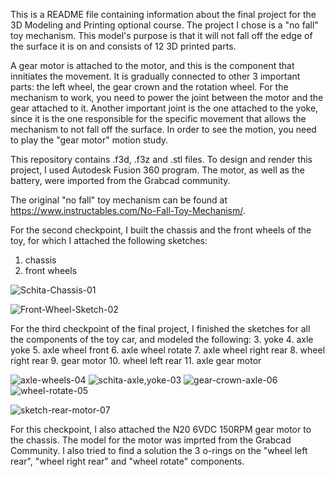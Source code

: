 This is a README file containing information about the final project for the 3D Modeling and Printing optional course. 
The project I chose is a "no fall" toy mechanism. This model's purpose is that it will not fall off the edge of the surface it is on and consists of 12 3D printed parts.


A gear motor is attached to the motor, and this is the component that innitiates the movement. It is gradually connected to other 3 important parts: the left wheel, the gear crown and the rotation wheel. For the mechanism to work, you need to power the joint between the motor and the gear attached to it. Another important joint is the one attached to the yoke, since it is the one responsible for the specific movement that allows the mechanism to not fall off the surface. In order to see the motion, you need to play the "gear motor" motion study.

This repository contains .f3d, .f3z and .stl files. To design and render this project, I used Autodesk Fusion 360 program. The motor, as well as the battery, were imported from the Grabcad community.

The original "no fall" toy mechanism can be found at  https://www.instructables.com/No-Fall-Toy-Mechanism/.

For the second checkpoint, I built the chassis and the front wheels of the toy, for which I attached the following sketches:
1. chassis
2. front wheels

![Schita-Chassis-01](https://user-images.githubusercontent.com/79990099/117474128-4fc70c00-af63-11eb-8ed0-6fe7956af72f.png)

![Front-Wheel-Sketch-02](https://user-images.githubusercontent.com/79990099/117698382-5b693b80-b1cc-11eb-9f28-2c24a6f6d704.png)

For the third checkpoint of the final project, I finished the sketches for all the components of the toy car, and modeled the following: 
  3. yoke
  4. axle yoke
  5. axle wheel front
  6. axle wheel rotate
  7. axle wheel right rear
  8. wheel right rear
  9. gear motor
  10. wheel left rear
  11. axle gear motor

![axle-wheels-04](https://user-images.githubusercontent.com/79990099/118357734-3dad2500-b584-11eb-96d3-8dc81cda8c69.png)
![schita-axle,yoke-03](https://user-images.githubusercontent.com/79990099/118053246-d7aa7d00-b38c-11eb-8593-0c5395ea2b78.png)
![gear-crown-axle-06](https://user-images.githubusercontent.com/79990099/118357714-2cfcaf00-b584-11eb-98cd-2f98dbc8892c.png)
![wheel-rotate-05](https://user-images.githubusercontent.com/79990099/118357716-2d954580-b584-11eb-8630-acbb6b4cac80.png)

![sketch-rear-motor-07](https://user-images.githubusercontent.com/79990099/118357696-1e15fc80-b584-11eb-9c2d-c207515763d8.png)

For this checkpoint, I also attached the N20 6VDC 150RPM gear motor to the chassis. The model for the motor was imprted from the Grabcad Community. 
I also tried to find a solution the 3 o-rings on the "wheel left rear", "wheel right rear" and "wheel rotate" components. 
